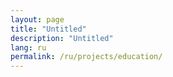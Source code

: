 ```yaml
---
layout: page
title: "Untitled"
description: "Untitled"
lang: ru
permalink: /ru/projects/education/
---
```


